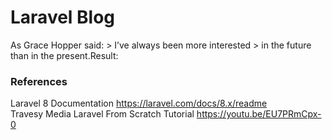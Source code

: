 # Laravel Blog 

As Grace Hopper said: > I’ve always been more interested > in the future than in the present.Result:


### References 
Laravel 8 Documentation https://laravel.com/docs/8.x/readme  
Travesy Media Laravel From Scratch Tutorial https://youtu.be/EU7PRmCpx-0
